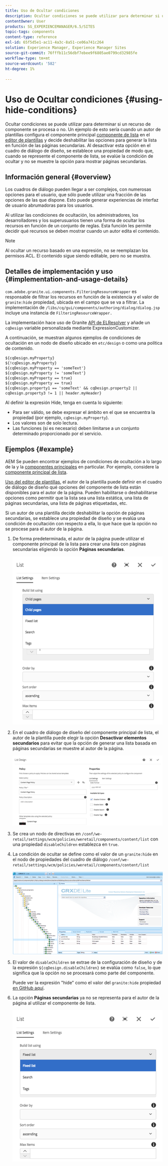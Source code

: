 ```yaml
---
title: Uso de Ocultar condiciones
description: Ocultar condiciones se puede utilizar para determinar si un recurso de componente se procesa o no.
contentOwner: User
products: SG_EXPERIENCEMANAGER/6.5/SITES
topic-tags: components
content-type: reference
exl-id: 65f5d5e1-ac11-4a3c-8a51-ce06a741c264
solution: Experience Manager, Experience Manager Sites
source-git-commit: 76fffb11c56dbf7ebee9f6805ae0799cd32985fe
workflow-type: tm+mt
source-wordcount: '582'
ht-degree: 1%

---
```


# Uso de Ocultar condiciones {#using-hide-conditions}

Ocultar condiciones se puede utilizar para determinar si un recurso de componente se procesa o no. Un ejemplo de esto sería cuando un autor de plantillas configura el componente principal [componente de lista](https://experienceleague.adobe.com/docs/experience-manager-core-components/using/wcm-components/list.html) en el [editor de plantillas](/help/sites-authoring/templates.md) y decide deshabilitar las opciones para generar la lista en función de las páginas secundarias. Al desactivar esta opción en el cuadro de diálogo de diseño, se establece una propiedad de modo que, cuando se represente el componente de lista, se evalúe la condición de ocultar y no se muestre la opción para mostrar páginas secundarias.

## Información general {#overview}

Los cuadros de diálogo pueden llegar a ser complejos, con numerosas opciones para el usuario, que sólo puede utilizar una fracción de las opciones de las que dispone. Esto puede generar experiencias de interfaz de usuario abrumadoras para los usuarios.

Al utilizar las condiciones de ocultación, los administradores, los desarrolladores y los superusuarios tienen una forma de ocultar los recursos en función de un conjunto de reglas. Esta función les permite decidir qué recursos se deben mostrar cuando un autor edita el contenido.

>[!NOTE]
>
>Al ocultar un recurso basado en una expresión, no se reemplazan los permisos ACL. El contenido sigue siendo editable, pero no se muestra.

## Detalles de implementación y uso {#implementation-and-usage-details}

`com.adobe.granite.ui.components.FilteringResourceWrapper` es responsable de filtrar los recursos en función de la existencia y el valor de `granite:hide` propiedad, ubicada en el campo que se va a filtrar. La implementación de `/libs/cq/gui/components/authoring/dialog/dialog.jsp` incluye una instancia de `FilteringResourceWrapper.`

La implementación hace uso de Granite [API de ELResolver](https://developer.adobe.com/experience-manager/reference-materials/6-5/granite-ui/api/jcr_root/libs/granite/ui/docs/server/el.html) y añade un `cqDesign` variable personalizada mediante ExpressionCustomizer.

A continuación, se muestran algunos ejemplos de condiciones de ocultación en un nodo de diseño ubicado en `etc/design` o como una política de contenido.

```
${cqDesign.myProperty}
${!cqDesign.myProperty}
${cqDesign.myProperty == 'someText'}
${cqDesign.myProperty != 'someText'}
${cqDesign.myProperty == true}
${cqDesign.myProperty == true}
${cqDesign.property1 == 'someText' && cqDesign.property2 || cqDesign.property3 != 1 || header.myHeader}
```

Al definir la expresión Hide, tenga en cuenta lo siguiente:

* Para ser válido, se debe expresar el ámbito en el que se encuentra la propiedad (por ejemplo, `cqDesign.myProperty`).
* Los valores son de solo lectura.
* Las funciones (si es necesario) deben limitarse a un conjunto determinado proporcionado por el servicio.

## Ejemplos {#example}

AEM Se pueden encontrar ejemplos de condiciones de ocultación a lo largo de la y la [componentes principales](https://experienceleague.adobe.com/docs/experience-manager-core-components/using/introduction.html?lang=es) en particular. Por ejemplo, considere la [componente principal de lista](https://experienceleague.adobe.com/docs/experience-manager-core-components/using/wcm-components/list.html).

[Uso del editor de plantillas](/help/sites-authoring/templates.md), el autor de la plantilla puede definir en el cuadro de diálogo de diseño qué opciones del componente de lista están disponibles para el autor de la página. Pueden habilitarse o deshabilitarse opciones como permitir que la lista sea una lista estática, una lista de páginas secundarias, una lista de páginas etiquetadas, etc.

Si un autor de una plantilla decide deshabilitar la opción de páginas secundarias, se establece una propiedad de diseño y se evalúa una condición de ocultación con respecto a ella, lo que hace que la opción no se procese para el autor de la página.

1. De forma predeterminada, el autor de la página puede utilizar el componente principal de la lista para crear una lista con páginas secundarias eligiendo la opción **Páginas secundarias**.

   ![chlimage_1-218](assets/chlimage_1-218.png)

1. En el cuadro de diálogo de diseño del componente principal de lista, el autor de la plantilla puede elegir la opción **Desactivar elementos secundarios** para evitar que la opción de generar una lista basada en páginas secundarias se muestre al autor de la página.

   ![chlimage_1-219](assets/chlimage_1-219.png)

1. Se crea un nodo de directivas en `/conf/we-retail/settings/wcm/policies/weretail/components/content/list` con una propiedad `disableChildren` establezca en `true`.
1. La condición de ocultar se define como el valor de un `granite:hide` en el nodo de propiedades del cuadro de diálogo `/conf/we-retail/settings/wcm/policies/weretail/components/content/list`

   ![chlimage_1-220](assets/chlimage_1-220.png)

1. El valor de `disableChildren` se extrae de la configuración de diseño y de la expresión `${cqDesign.disableChildren}` se evalúa como `false`, lo que significa que la opción no se procesará como parte del componente.

   Puede ver la expresión &quot;hide&quot; como el valor del `granite:hide` propiedad [en GitHub aquí](https://github.com/adobe/aem-core-wcm-components/blob/main/content/src/content/jcr_root/apps/core/wcm/components/list/v1/list/_cq_dialog/.content.xml#L40).

1. La opción **Páginas secundarias** ya no se representa para el autor de la página al utilizar el componente de lista.

   ![chlimage_1-221](assets/chlimage_1-221.png)
